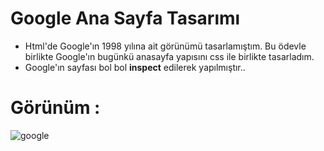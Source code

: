 # Google Ana Sayfa Tasarımı
- Html'de Google'ın 1998 yılına ait görünümü tasarlamıştım. Bu ödevle birlikte Google'ın bugünkü anasayfa yapısını css ile birlikte tasarladım.
- Google'ın sayfası bol bol **inspect** edilerek yapılmıştır..

# Görünüm :

![google](https://imgur.com/4I1pV1w.png)